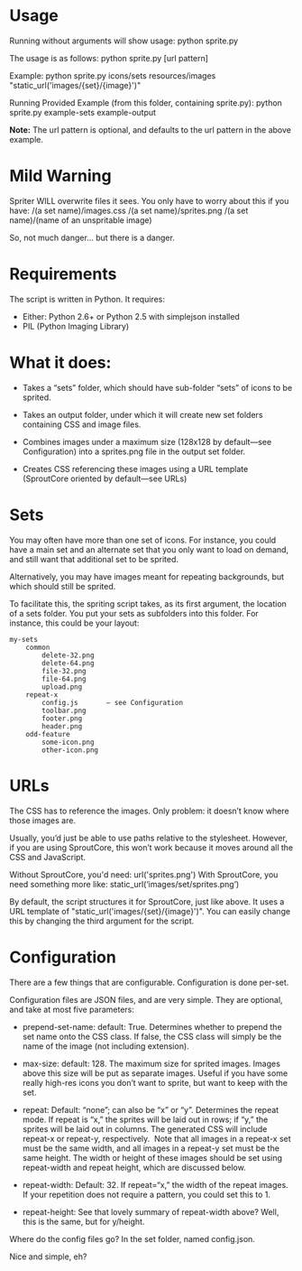 Usage
===============================================================================
Running without arguments will show usage:
	python sprite.py

The usage is as follows:
	python sprite.py <sets folder> <target folder> [url pattern]

Example:
	python sprite.py icons/sets resources/images "static_url('images/{set}/{image}')"

Running Provided Example (from this folder, containing sprite.py):
	python sprite.py example-sets example-output

**Note:**
The url pattern is optional, and defaults to the url pattern in the above example.


Mild Warning
===============================================================================
Spriter WILL overwrite files it sees. You only have to worry about this if you
have:
	<target folder>/(a set name)/images.css
	<target folder>/(a set name)/sprites.png
	<target folder>/(a set name)/(name of an unspritable image)

So, not much danger... but there is a danger.


Requirements
===============================================================================
The script is written in Python. It requires:

- Either: Python 2.6+ or Python 2.5 with simplejson installed
- PIL (Python Imaging Library)

What it does:
===============================================================================
- Takes a “sets” folder, which should have sub-folder “sets” of icons to 
  be sprited.

- Takes an output folder, under which it will create new set folders 
  containing CSS and image files.

- Combines images under a maximum size (128x128 by default—see 
  Configuration) into a sprites.png file in the output set folder.
		
- Creates CSS referencing these images using a URL template (SproutCore 
  oriented by default—see URLs)

Sets
===============================================================================
You may often have more than one set of icons. For instance, you could have a 
main set and an alternate set that you only want to load on demand, and still 
want that additional set to be sprited. 

Alternatively, you may have images meant for repeating backgrounds, but which
should still be sprited.

To facilitate this, the spriting script takes, as its first argument, the location of
a sets folder. You put your sets as subfolders into this folder. For instance, this could be your layout:

	my-sets
		common
			delete-32.png
			delete-64.png
			file-32.png
			file-64.png
			upload.png
		repeat-x
			config.js       — see Configuration
			toolbar.png
			footer.png
			header.png
		odd-feature
			some-icon.png
			other-icon.png

URLs
===============================================================================
The CSS has to reference the images. Only problem: it doesn’t know where those 
images are.

Usually, you’d just be able to use paths relative to the stylesheet. However, 
if you are using SproutCore, this won’t work because it moves around all the CSS
and JavaScript.

Without SproutCore, you'd need: url('sprites.png')
With SproutCore, you need something more like: static_url(‘images/set/sprites.png’)

By default, the script structures it for SproutCore, just like above. It uses a URL 
template of "static_url('images/{set}/{image}')". You can easily change this by
changing the third argument for the script.


Configuration
===============================================================================
There are a few things that are configurable. Configuration is done per-set.

Configuration files are JSON files, and are very simple. They are optional, and 
take at most five parameters:

-	prepend-set-name: default: True. 
	Determines whether to prepend the set name onto the CSS class. If
	false, the CSS class will simply be the name of the image (not including
	extension). 

-	max-size: default: 128. 
	The maximum size for sprited images. Images above this size will be put 
	as separate images. Useful if you have some really high-res icons you 
	don’t want to sprite, but want to keep with the set.

-	repeat: Default: “none”; can also be “x” or “y”. 
	Determines the repeat mode. If repeat is “x,” the sprites will be laid
	out in rows; if “y,” the sprites will be laid out in columns. The generated
	CSS will include repeat-x or repeat-y, respectively.  Note 	that all 
	images in a repeat-x set must be the same width, and all images in a 
	repeat-y set must be the same height. The width or height of these images
	should be set using repeat-width and repeat height, which are discussed below. 

-	repeat-width: Default: 32. If repeat=“x,” the width of the repeat images. 
	If your repetition does not require a pattern, you could set this to 1. 

-	repeat-height: See that lovely summary of repeat-width above? Well, 
	this is the same, but for y/height.

Where do the config files go? In the set folder, named config.json.

Nice and simple, eh?